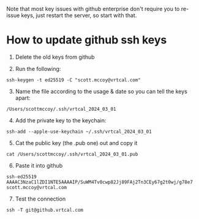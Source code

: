 Note that most key issues with github enterprise don't require you to re-issue keys, just restart the server, so start with that.

# How to update github ssh keys

1. Delete the old keys from github

2. Run the following:

`ssh-keygen -t ed25519 -C "scott.mccoy@vrtcal.com"`

3. Name the file according to the usage & date so you can tell the keys apart:

`/Users/scottmccoy/.ssh/vrtcal_2024_03_01`

4. Add the private key to the keychain:

`ssh-add --apple-use-keychain ~/.ssh/vrtcal_2024_03_01`

5. Cat the public key (the .pub one) out and copy it

`cat /Users/scottmccoy/.ssh/vrtcal_2024_03_01.pub`

6. Paste it into github

`ssh-ed25519 AAAAC3NzaC1lZDI1NTE5AAAAIP/SuWM4Tv0cwp82Jj89FAj2Tn3CEy67g2t0wj/g78e7 scott.mccoy@vrtcal.com`

7. Test the connection

`ssh -T git@github.vrtcal.com`
